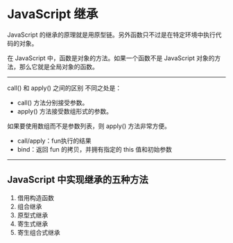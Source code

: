 # JavaScript 继承

JavaScript 的继承的原理就是用原型链。另外函数只不过是在特定环境中执行代码的对象。

在 JavaScript 中，函数是对象的方法。如果一个函数不是 JavaScript 对象的方法，那么它就是全局对象的函数。

---

call() 和 apply() 之间的区别
不同之处是：

- call() 方法分别接受参数。
- apply() 方法接受数组形式的参数。

如果要使用数组而不是参数列表，则 apply() 方法非常方便。

- call/apply：fun执行的结果
- bind：返回 fun 的拷贝，并拥有指定的 this 值和初始参数

---

## JavaScript 中实现继承的五种方法

1. 借用构造函数
2. 组合继承
3. 原型式继承
4. 寄生式继承
5. 寄生组合式继承

